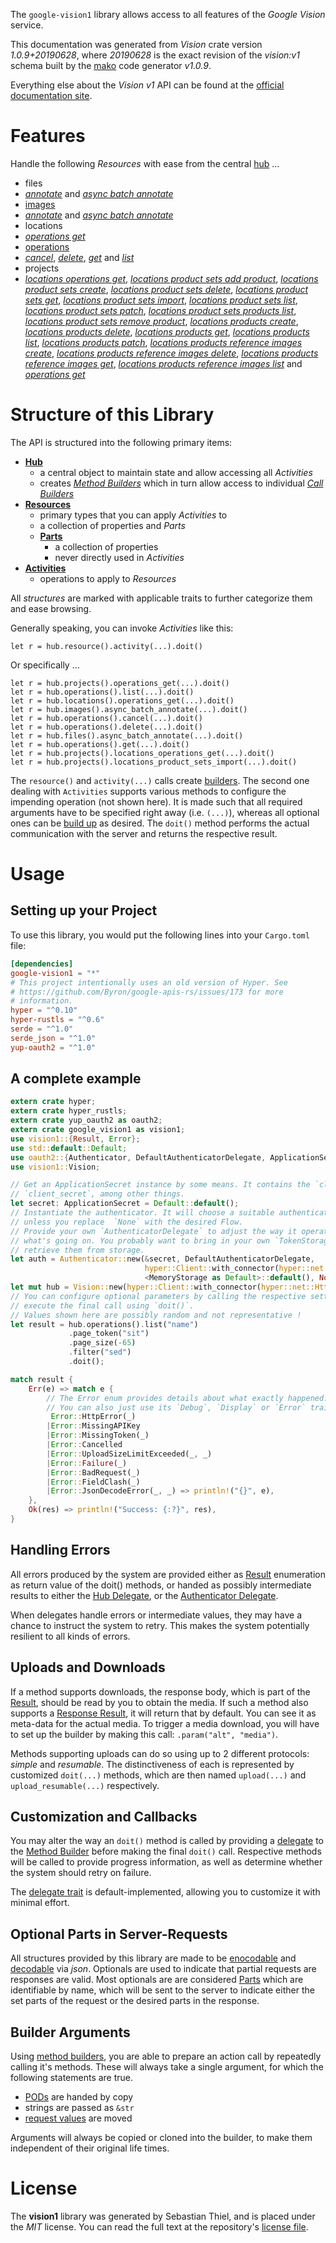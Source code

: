 <!---
DO NOT EDIT !
This file was generated automatically from 'src/mako/api/README.md.mako'
DO NOT EDIT !
-->
The `google-vision1` library allows access to all features of the *Google Vision* service.

This documentation was generated from *Vision* crate version *1.0.9+20190628*, where *20190628* is the exact revision of the *vision:v1* schema built by the [mako](http://www.makotemplates.org/) code generator *v1.0.9*.

Everything else about the *Vision* *v1* API can be found at the
[official documentation site](https://cloud.google.com/vision/).
# Features

Handle the following *Resources* with ease from the central [hub](https://docs.rs/google-vision1/1.0.9+20190628/google_vision1/struct.Vision.html) ... 

* files
 * [*annotate*](https://docs.rs/google-vision1/1.0.9+20190628/google_vision1/struct.FileAnnotateCall.html) and [*async batch annotate*](https://docs.rs/google-vision1/1.0.9+20190628/google_vision1/struct.FileAsyncBatchAnnotateCall.html)
* [images](https://docs.rs/google-vision1/1.0.9+20190628/google_vision1/struct.Image.html)
 * [*annotate*](https://docs.rs/google-vision1/1.0.9+20190628/google_vision1/struct.ImageAnnotateCall.html) and [*async batch annotate*](https://docs.rs/google-vision1/1.0.9+20190628/google_vision1/struct.ImageAsyncBatchAnnotateCall.html)
* locations
 * [*operations get*](https://docs.rs/google-vision1/1.0.9+20190628/google_vision1/struct.LocationOperationGetCall.html)
* [operations](https://docs.rs/google-vision1/1.0.9+20190628/google_vision1/struct.Operation.html)
 * [*cancel*](https://docs.rs/google-vision1/1.0.9+20190628/google_vision1/struct.OperationCancelCall.html), [*delete*](https://docs.rs/google-vision1/1.0.9+20190628/google_vision1/struct.OperationDeleteCall.html), [*get*](https://docs.rs/google-vision1/1.0.9+20190628/google_vision1/struct.OperationGetCall.html) and [*list*](https://docs.rs/google-vision1/1.0.9+20190628/google_vision1/struct.OperationListCall.html)
* projects
 * [*locations operations get*](https://docs.rs/google-vision1/1.0.9+20190628/google_vision1/struct.ProjectLocationOperationGetCall.html), [*locations product sets add product*](https://docs.rs/google-vision1/1.0.9+20190628/google_vision1/struct.ProjectLocationProductSetAddProductCall.html), [*locations product sets create*](https://docs.rs/google-vision1/1.0.9+20190628/google_vision1/struct.ProjectLocationProductSetCreateCall.html), [*locations product sets delete*](https://docs.rs/google-vision1/1.0.9+20190628/google_vision1/struct.ProjectLocationProductSetDeleteCall.html), [*locations product sets get*](https://docs.rs/google-vision1/1.0.9+20190628/google_vision1/struct.ProjectLocationProductSetGetCall.html), [*locations product sets import*](https://docs.rs/google-vision1/1.0.9+20190628/google_vision1/struct.ProjectLocationProductSetImportCall.html), [*locations product sets list*](https://docs.rs/google-vision1/1.0.9+20190628/google_vision1/struct.ProjectLocationProductSetListCall.html), [*locations product sets patch*](https://docs.rs/google-vision1/1.0.9+20190628/google_vision1/struct.ProjectLocationProductSetPatchCall.html), [*locations product sets products list*](https://docs.rs/google-vision1/1.0.9+20190628/google_vision1/struct.ProjectLocationProductSetProductListCall.html), [*locations product sets remove product*](https://docs.rs/google-vision1/1.0.9+20190628/google_vision1/struct.ProjectLocationProductSetRemoveProductCall.html), [*locations products create*](https://docs.rs/google-vision1/1.0.9+20190628/google_vision1/struct.ProjectLocationProductCreateCall.html), [*locations products delete*](https://docs.rs/google-vision1/1.0.9+20190628/google_vision1/struct.ProjectLocationProductDeleteCall.html), [*locations products get*](https://docs.rs/google-vision1/1.0.9+20190628/google_vision1/struct.ProjectLocationProductGetCall.html), [*locations products list*](https://docs.rs/google-vision1/1.0.9+20190628/google_vision1/struct.ProjectLocationProductListCall.html), [*locations products patch*](https://docs.rs/google-vision1/1.0.9+20190628/google_vision1/struct.ProjectLocationProductPatchCall.html), [*locations products reference images create*](https://docs.rs/google-vision1/1.0.9+20190628/google_vision1/struct.ProjectLocationProductReferenceImageCreateCall.html), [*locations products reference images delete*](https://docs.rs/google-vision1/1.0.9+20190628/google_vision1/struct.ProjectLocationProductReferenceImageDeleteCall.html), [*locations products reference images get*](https://docs.rs/google-vision1/1.0.9+20190628/google_vision1/struct.ProjectLocationProductReferenceImageGetCall.html), [*locations products reference images list*](https://docs.rs/google-vision1/1.0.9+20190628/google_vision1/struct.ProjectLocationProductReferenceImageListCall.html) and [*operations get*](https://docs.rs/google-vision1/1.0.9+20190628/google_vision1/struct.ProjectOperationGetCall.html)




# Structure of this Library

The API is structured into the following primary items:

* **[Hub](https://docs.rs/google-vision1/1.0.9+20190628/google_vision1/struct.Vision.html)**
    * a central object to maintain state and allow accessing all *Activities*
    * creates [*Method Builders*](https://docs.rs/google-vision1/1.0.9+20190628/google_vision1/trait.MethodsBuilder.html) which in turn
      allow access to individual [*Call Builders*](https://docs.rs/google-vision1/1.0.9+20190628/google_vision1/trait.CallBuilder.html)
* **[Resources](https://docs.rs/google-vision1/1.0.9+20190628/google_vision1/trait.Resource.html)**
    * primary types that you can apply *Activities* to
    * a collection of properties and *Parts*
    * **[Parts](https://docs.rs/google-vision1/1.0.9+20190628/google_vision1/trait.Part.html)**
        * a collection of properties
        * never directly used in *Activities*
* **[Activities](https://docs.rs/google-vision1/1.0.9+20190628/google_vision1/trait.CallBuilder.html)**
    * operations to apply to *Resources*

All *structures* are marked with applicable traits to further categorize them and ease browsing.

Generally speaking, you can invoke *Activities* like this:

```Rust,ignore
let r = hub.resource().activity(...).doit()
```

Or specifically ...

```ignore
let r = hub.projects().operations_get(...).doit()
let r = hub.operations().list(...).doit()
let r = hub.locations().operations_get(...).doit()
let r = hub.images().async_batch_annotate(...).doit()
let r = hub.operations().cancel(...).doit()
let r = hub.operations().delete(...).doit()
let r = hub.files().async_batch_annotate(...).doit()
let r = hub.operations().get(...).doit()
let r = hub.projects().locations_operations_get(...).doit()
let r = hub.projects().locations_product_sets_import(...).doit()
```

The `resource()` and `activity(...)` calls create [builders][builder-pattern]. The second one dealing with `Activities` 
supports various methods to configure the impending operation (not shown here). It is made such that all required arguments have to be 
specified right away (i.e. `(...)`), whereas all optional ones can be [build up][builder-pattern] as desired.
The `doit()` method performs the actual communication with the server and returns the respective result.

# Usage

## Setting up your Project

To use this library, you would put the following lines into your `Cargo.toml` file:

```toml
[dependencies]
google-vision1 = "*"
# This project intentionally uses an old version of Hyper. See
# https://github.com/Byron/google-apis-rs/issues/173 for more
# information.
hyper = "^0.10"
hyper-rustls = "^0.6"
serde = "^1.0"
serde_json = "^1.0"
yup-oauth2 = "^1.0"
```

## A complete example

```Rust
extern crate hyper;
extern crate hyper_rustls;
extern crate yup_oauth2 as oauth2;
extern crate google_vision1 as vision1;
use vision1::{Result, Error};
use std::default::Default;
use oauth2::{Authenticator, DefaultAuthenticatorDelegate, ApplicationSecret, MemoryStorage};
use vision1::Vision;

// Get an ApplicationSecret instance by some means. It contains the `client_id` and 
// `client_secret`, among other things.
let secret: ApplicationSecret = Default::default();
// Instantiate the authenticator. It will choose a suitable authentication flow for you, 
// unless you replace  `None` with the desired Flow.
// Provide your own `AuthenticatorDelegate` to adjust the way it operates and get feedback about 
// what's going on. You probably want to bring in your own `TokenStorage` to persist tokens and
// retrieve them from storage.
let auth = Authenticator::new(&secret, DefaultAuthenticatorDelegate,
                              hyper::Client::with_connector(hyper::net::HttpsConnector::new(hyper_rustls::TlsClient::new())),
                              <MemoryStorage as Default>::default(), None);
let mut hub = Vision::new(hyper::Client::with_connector(hyper::net::HttpsConnector::new(hyper_rustls::TlsClient::new())), auth);
// You can configure optional parameters by calling the respective setters at will, and
// execute the final call using `doit()`.
// Values shown here are possibly random and not representative !
let result = hub.operations().list("name")
             .page_token("sit")
             .page_size(-65)
             .filter("sed")
             .doit();

match result {
    Err(e) => match e {
        // The Error enum provides details about what exactly happened.
        // You can also just use its `Debug`, `Display` or `Error` traits
         Error::HttpError(_)
        |Error::MissingAPIKey
        |Error::MissingToken(_)
        |Error::Cancelled
        |Error::UploadSizeLimitExceeded(_, _)
        |Error::Failure(_)
        |Error::BadRequest(_)
        |Error::FieldClash(_)
        |Error::JsonDecodeError(_, _) => println!("{}", e),
    },
    Ok(res) => println!("Success: {:?}", res),
}

```
## Handling Errors

All errors produced by the system are provided either as [Result](https://docs.rs/google-vision1/1.0.9+20190628/google_vision1/enum.Result.html) enumeration as return value of 
the doit() methods, or handed as possibly intermediate results to either the 
[Hub Delegate](https://docs.rs/google-vision1/1.0.9+20190628/google_vision1/trait.Delegate.html), or the [Authenticator Delegate](https://docs.rs/yup-oauth2/*/yup_oauth2/trait.AuthenticatorDelegate.html).

When delegates handle errors or intermediate values, they may have a chance to instruct the system to retry. This 
makes the system potentially resilient to all kinds of errors.

## Uploads and Downloads
If a method supports downloads, the response body, which is part of the [Result](https://docs.rs/google-vision1/1.0.9+20190628/google_vision1/enum.Result.html), should be
read by you to obtain the media.
If such a method also supports a [Response Result](https://docs.rs/google-vision1/1.0.9+20190628/google_vision1/trait.ResponseResult.html), it will return that by default.
You can see it as meta-data for the actual media. To trigger a media download, you will have to set up the builder by making
this call: `.param("alt", "media")`.

Methods supporting uploads can do so using up to 2 different protocols: 
*simple* and *resumable*. The distinctiveness of each is represented by customized 
`doit(...)` methods, which are then named `upload(...)` and `upload_resumable(...)` respectively.

## Customization and Callbacks

You may alter the way an `doit()` method is called by providing a [delegate](https://docs.rs/google-vision1/1.0.9+20190628/google_vision1/trait.Delegate.html) to the 
[Method Builder](https://docs.rs/google-vision1/1.0.9+20190628/google_vision1/trait.CallBuilder.html) before making the final `doit()` call. 
Respective methods will be called to provide progress information, as well as determine whether the system should 
retry on failure.

The [delegate trait](https://docs.rs/google-vision1/1.0.9+20190628/google_vision1/trait.Delegate.html) is default-implemented, allowing you to customize it with minimal effort.

## Optional Parts in Server-Requests

All structures provided by this library are made to be [enocodable](https://docs.rs/google-vision1/1.0.9+20190628/google_vision1/trait.RequestValue.html) and 
[decodable](https://docs.rs/google-vision1/1.0.9+20190628/google_vision1/trait.ResponseResult.html) via *json*. Optionals are used to indicate that partial requests are responses 
are valid.
Most optionals are are considered [Parts](https://docs.rs/google-vision1/1.0.9+20190628/google_vision1/trait.Part.html) which are identifiable by name, which will be sent to 
the server to indicate either the set parts of the request or the desired parts in the response.

## Builder Arguments

Using [method builders](https://docs.rs/google-vision1/1.0.9+20190628/google_vision1/trait.CallBuilder.html), you are able to prepare an action call by repeatedly calling it's methods.
These will always take a single argument, for which the following statements are true.

* [PODs][wiki-pod] are handed by copy
* strings are passed as `&str`
* [request values](https://docs.rs/google-vision1/1.0.9+20190628/google_vision1/trait.RequestValue.html) are moved

Arguments will always be copied or cloned into the builder, to make them independent of their original life times.

[wiki-pod]: http://en.wikipedia.org/wiki/Plain_old_data_structure
[builder-pattern]: http://en.wikipedia.org/wiki/Builder_pattern
[google-go-api]: https://github.com/google/google-api-go-client

# License
The **vision1** library was generated by Sebastian Thiel, and is placed 
under the *MIT* license.
You can read the full text at the repository's [license file][repo-license].

[repo-license]: https://github.com/Byron/google-apis-rsblob/master/LICENSE.md
